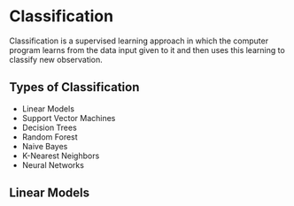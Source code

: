 # Classification
Classification is a supervised learning approach in which the computer program learns from the data input given to it and then uses this learning to classify new observation.

## Types of Classification
- Linear Models
- Support Vector Machines
- Decision Trees
- Random Forest
- Naive Bayes
- K-Nearest Neighbors
- Neural Networks

## Linear Models